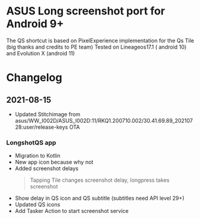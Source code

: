# ASUS Long screenshot port for Android 9+
The QS shortcut is based on PixelExperience implementation for the Qs Tile (big thanks and credits to PE team)
Tested on Lineageos17.1 ( android 10) and Evolution X (android 11)
# Changelog
## 2021-08-15
 - Updated Stitchimage from asus/WW_I002D/ASUS_I002D:11/RKQ1.200710.002/30.41.69.89_20210728:user/release-keys OTA
### LongshotQS app
 - Migration to Kotlin
 - New app icon because why not
 - Added screenshot delays
    > Tapping Tile changes screenshot delay, longpress takes screenshot
 - Show delay in QS icon and QS subtitle (subtitles need API level 29+)
 - Updated QS icons
 - Add Tasker Action to start screenshot service

